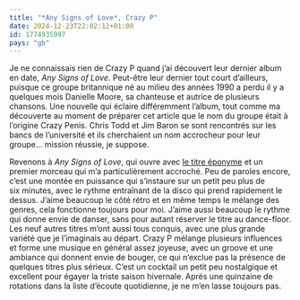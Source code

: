 ```yaml
---
title: "*Any Signs of Love*, Crazy P"
date: 2024-12-23T22:02:12+01:00
id: 1774935997 
pays: "gb"
---
```


Je ne connaissais rien de Crazy P quand j’ai découvert leur dernier album en date, *Any Signs of Love*. Peut-être leur dernier tout court d’ailleurs, puisque ce groupe britannique né au milieu des années 1990 a perdu il y a quelques mois Danielle Moore, sa chanteuse et autrice de plusieurs chansons. Une nouvelle qui éclaire différemment l’album, tout comme ma découverte au moment de préparer cet article que le nom du groupe était à l’origine Crazy Penis. Chris Todd et Jim Baron se sont rencontrés sur les bancs de l’université et ils cherchaient un nom accrocheur pour leur groupe… mission réussie, je suppose. 

Revenons à *Any Signs of Love*, qui ouvre avec [le titre éponyme](https://www.youtube.com/watch?v=fhyb9siuc0I) et un premier morceau qui m’a particulièrement accroché. Peu de paroles encore, c’est une montée en puissance qui s’instaure sur un petit peu plus de six minutes, avec le rythme entraînant de la disco qui prend rapidement le dessus. J’aime beaucoup le côté rétro et en même temps le mélange des genres, cela fonctionne toujours pour moi. J’aime aussi beaucoup le rythme qui donne envie de danser, sans pour autant réserver le titre au dance-floor. Les neuf autres titres m’ont aussi tous conquis, avec une plus grande variété que je l’imaginais au départ. Crazy P mélange plusieurs influences et forme une musique en général assez joyeuse, avec un groove et une ambiance qui donnent envie de bouger, ce qui n’exclue pas la présence de quelques titres plus sérieux. C’est un cocktail un petit peu nostalgique et excellent pour égayer la triste saison hivernale. Après une quinzaine de rotations dans la liste d’écoute quotidienne, je ne m’en lasse toujours pas. 